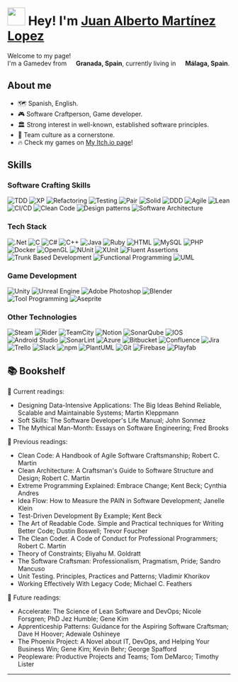 # <img src="https://emojis.slackmojis.com/emojis/images/1643514588/5906/this-is-fine-fire.gif" width="40"/> Hey! I'm [Juan Alberto Martínez Lopez](https://www.linkedin.com/in/juan-albert/)  

<p>Welcome to my page! </br> I'm a Gamedev from <img src="https://cdn-icons-png.flaticon.com/128/323/323365.png" width="13"/> <b>Granada, Spain</b>, currently living in <img src="https://cdn-icons-png.flaticon.com/128/323/323365.png" width="13"/> <b>Málaga, Spain</b>. </p>

## About me

* 🗺 Spanish, English.
* 🎮 Software Craftperson, Game developer.
* 🏛️ Strong interest in well-known, established software principles.
* 🤝 Team culture as a cornerstone.
* 🔥 Check my games on [My Itch.io page](https://whiestar.itch.io/)!

## Skills

### Software Crafting Skills

<p>
<img alt="TDD" src="https://img.shields.io/badge/TDD-e5807c?style=flat-square" />
<img alt="XP" src="https://img.shields.io/badge/XP-e27d8c?style=flat-square" />
<img alt="Refactoring" src="https://img.shields.io/badge/Refactoring-dd7c9b?style=flat-square" />
<img alt="Testing" src="https://img.shields.io/badge/Test_Automation-d67caa?style=flat-square" />
<img alt="Pair" src="https://img.shields.io/badge/Pair%2FMob_Programming-ce7db9?style=flat-square" />
<img alt="Solid" src="https://img.shields.io/badge/SOLID-c37fc5?style=flat-square" />
<img alt="DDD" src="https://img.shields.io/badge/DDD-b682d0?style=flat-square" />
<img alt="Agile" src="https://img.shields.io/badge/Agile-a985d9?style=flat-square" />
<img alt="Lean" src="https://img.shields.io/badge/Lean-9989df?style=flat-square" />
<img alt="CI/CD" src="https://img.shields.io/badge/CI/CD-888de2?style=flat-square" />
<img alt="Clean Code" src="https://img.shields.io/badge/Clean%20Code-7592e2?style=flat-square" />
<img alt="Design patterns" src="https://img.shields.io/badge/Design%20patterns-6196e0?style=flat-square" />
<img alt="Software Architecture" src="https://img.shields.io/badge/Software%20Architecture-4a9ada?style=flat-square" />

</p>

### Tech Stack

<p>
<img alt=".Net" src="https://img.shields.io/badge/.NET-22cadd?style=flat-square&logo=.net&logoColor=white" />
<img alt="C" src="https://img.shields.io/badge/c-1ccbcd.svg?style=flat-square&logo=c&logoColor=white" />
<img alt="C#" src="https://img.shields.io/badge/c%23-2ccbbb.svg?style=flat-square&logo=csharp&logoColor=white" />
<img alt="C++" src="https://img.shields.io/badge/c++-42caa8.svg?style=flat-square&logo=c%2B%2B&logoColor=white" />
<img alt="Java" src="https://img.shields.io/badge/java-59c895.svg?style=flat-square&logo=openjdk&logoColor=white" />
<img alt="Ruby" src="https://img.shields.io/badge/ruby-6fc482.svg?style=flat-square&logo=ruby&logoColor=white" />
<img alt="HTML" src="https://img.shields.io/badge/html5-84c070.svg?style=flat-square&logo=html5&logoColor=white" />
<img alt="MySQL" src="https://img.shields.io/badge/mysql-97ba5f.svg?style=flat-square&logo=mysql&logoColor=white" />
<img alt="PHP" src="https://img.shields.io/badge/php-a8b44f.svg?style=flat-square&logo=php&logoColor=white" />
<img alt="Docker" src="https://img.shields.io/badge/-Docker-b7ad44?style=flat-square&logo=docker&logoColor=white" />
<img alt="OpenGL" src="https://img.shields.io/badge/OpenGL-c4a53d.svg?style=flat-square&logo=opengl" />
<img alt="NUnit" src="https://img.shields.io/badge/NUnit-cf9e3d?style=flat-square" />
<img alt="XUnit" src="https://img.shields.io/badge/XUnit-d89644?style=flat-square" />
<img alt="Fluent Assertions" src="https://img.shields.io/badge/Fluent%20Assertions-df8f4f?style=flat-square" />
<img alt="Trunk Based Development" src="https://img.shields.io/badge/Trunk%20Based%20Development-e3895d?style=flat-square" />
<img alt="Functional Programming" src="https://img.shields.io/badge/Functional%20Programming-e5846c?style=flat-square" />
<img alt="UML" src="https://img.shields.io/badge/UML-e5807c?style=flat-square" />
</p>

### Game Development

<p>
<img alt="Unity" src="https://img.shields.io/badge/unity-%23000000.svg?style=flat-square&logo=unity&logoColor=white" />
<img alt="Unreal Engine" src="https://img.shields.io/badge/unrealengine-%23313131.svg?style=flat-square&logo=unrealengine&logoColor=white" />
<img alt="Adobe Photoshop" src="https://img.shields.io/badge/adobe%20photoshop-001d34.svg?style=flat-square&logo=adobe%20photoshop&logoColor=white" />
<img alt="Blender" src="https://img.shields.io/badge/blender-%23F5792A.svg?style=flat-square&logo=blender&logoColor=white" />
<img alt="Tool Programming" src="https://img.shields.io/badge/Tool%20Programming-442DB9?style=flat-square" /> 
<img alt="Aseprite" src="https://img.shields.io/badge/Aseprite-FFFFFF?style=flat-square&logo=Aseprite&logoColor=#7D929E" />
</p>

### Other Technologies

<p>
<img alt="Steam" src="https://img.shields.io/badge/steam-%23000000.svg?style=flat-square&logo=steam&logoColor=white" />
<img alt="Rider" src="https://img.shields.io/badge/Rider-000000.svg?style=flat-square&logo=Rider&logoColor=white&color=black&labelColor=crimson" />
<img alt="TeamCity" src="https://img.shields.io/badge/teamcity-000000.svg?style=flat-square&logo=teamcity&logoColor=white" />
<img alt="Notion" src="https://img.shields.io/badge/Notion-%23000000.svg?style=flat-square&logo=notion&logoColor=white" />  
<img alt="SonarQube" src="https://img.shields.io/badge/SonarQube-black?style=flat-square&logo=sonarqube&logoColor=4E9BCD" />
<img alt="IOS" src="https://img.shields.io/badge/iOS-000000?style=flat-square&logo=ios&logoColor=white" />
<img alt="Android Studio" src="https://img.shields.io/badge/Android-3DDC84?style=flat-square&logo=android&logoColor=white" />
<img alt="SonarLint" src="https://img.shields.io/badge/SonarLint-CB2029?style=flat-square&logo=SONARLINT&logoColor=white" />
<img alt="Azure" src="https://img.shields.io/badge/azure-%230072C6.svg?style=flat-square&logo=microsoftazure&logoColor=white" />
<img alt="Bitbucket" src="https://img.shields.io/badge/bitbucket-%230047B3.svg?style=flat-square&logo=bitbucket&logoColor=white" />
<img alt="Confluence" src="https://img.shields.io/badge/confluence-%23172BF4.svg?style=flat-square&logo=confluence&logoColor=white" />
<img alt="Jira" src="https://img.shields.io/badge/jira-%230A0FFF.svg?style=flat-square&logo=jira&logoColor=white" />
<img alt="Trello" src="https://img.shields.io/badge/Trello-%23026AA7.svg?style=flat-square&logo=Trello&logoColor=white" />
<img alt="Slack" src="https://img.shields.io/badge/Slack-4A154B?style=flat-square&logo=slack&logoColor=white" />
<img alt="npm" src="https://img.shields.io/badge/-NPM-CB3837?style=flat-square&logo=npm&logoColor=white" />
<img alt="PlantUML" src="https://img.shields.io/badge/PlantUML-yellow?style=flat-square&logo=uml&logoColor=white" />
<img alt="Git" src="https://img.shields.io/badge/git-%23F05033.svg?style=flat-square&logo=git&logoColor=white" />
<img alt="Firebase" src="https://img.shields.io/badge/firebase-a08021?style=flat-square&logo=firebase&logoColor=ffcd34" />
<img alt="Playfab" src="https://img.shields.io/badge/Playfab-f76a1f?style=flat-square" />
</p>

## 📚 Bookshelf

📖 Current readings:

* Designing Data-Intensive Applications: The Big Ideas Behind Reliable, Scalable and Maintainable Systems; Martin Kleppmann
* Soft Skills: The Software Developer's Life Manual; John Sonmez
* The Mythical Man-Month: Essays on Software Engineering; Fred Brooks

📕 Previous readings:

* Clean Code: A Handbook of Agile Software Craftsmanship; Robert C. Martin
* Clean Architecture: A Craftsman's Guide to Software Structure and Design; Robert C. Martin
* Extreme Programming Explained: Embrace Change; Kent Beck; Cynthia Andres
* Idea Flow: How to Measure the PAIN in Software Development; Janelle Klein
* Test-Driven Development By Example; Kent Beck
* The Art of Readable Code. Simple and Practical techniques for Writing Better Code; Dustin Boswell; Trevor Foucher
* The Clean Coder. A Code of Conduct for Professional Programmers; Robert C. Martin
* Theory of Constraints; Eliyahu M. Goldratt
* The Software Craftsman: Professionalism, Pragmatism, Pride; Sandro Mancuso
* Unit Testing. Principles, Practices and Patterns; Vladimir Khorikov
* Working Effectively With Legacy Code; Michael C. Feathers

🔮 Future readings:

* Accelerate: The Science of Lean Software and DevOps; Nicole Forsgren; PhD Jez Humble; Gene Kim
* Apprenticeship Patterns: Guidance for the Aspiring Software Craftsman; Dave H Hoover; Adewale Oshineye
* The Phoenix Project: A Novel about IT, DevOps, and Helping Your Business Win; Gene Kim; Kevin Behr; George Spafford
* Peopleware: Productive Projects and Teams; Tom DeMarco; Timothy Lister

---
